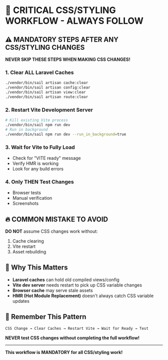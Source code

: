 # 🚨 CRITICAL CSS/STYLING WORKFLOW - ALWAYS FOLLOW

## ⚠️ MANDATORY STEPS AFTER ANY CSS/STYLING CHANGES

**NEVER SKIP THESE STEPS WHEN MAKING CSS CHANGES!**

### 1. Clear ALL Laravel Caches
```bash
./vendor/bin/sail artisan cache:clear
./vendor/bin/sail artisan config:clear
./vendor/bin/sail artisan view:clear
./vendor/bin/sail artisan route:clear
```

### 2. Restart Vite Development Server
```bash
# Kill existing Vite process
./vendor/bin/sail npm run dev
# Run in background
./vendor/bin/sail npm run dev --run_in_background=true
```

### 3. Wait for Vite to Fully Load
- Check for "VITE ready" message
- Verify HMR is working
- Look for any build errors

### 4. Only THEN Test Changes
- Browser tests
- Manual verification
- Screenshots

## 🔥 COMMON MISTAKE TO AVOID

**DO NOT** assume CSS changes work without:
1. Cache clearing
2. Vite restart
3. Asset rebuilding

## 📝 Why This Matters

- **Laravel caches** can hold old compiled views/config
- **Vite dev server** needs restart to pick up CSS variable changes
- **Browser cache** may serve stale assets
- **HMR (Hot Module Replacement)** doesn't always catch CSS variable updates

## 🎯 Remember This Pattern

```
CSS Change → Clear Caches → Restart Vite → Wait for Ready → Test
```

**NEVER test CSS changes without completing the full workflow!**

---

**This workflow is MANDATORY for all CSS/styling work!**